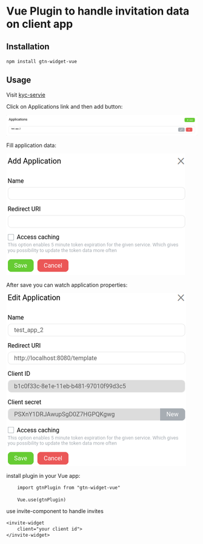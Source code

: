 # Vue Plugin to handle invitation data on client app

## Installation
 ``npm install gtn-widget-vue``

## Usage
Visit [kyc-servie](https://test.id.gtn.ee)

Click on Applications link and then add button:

![alt Application creation](img/applications.png)

Fill application data:

![alt Application creation](img/add_app.png)

After save you can watch application properties:

![alt Application creation](img/client.png)

install plugin in your Vue app:

````
    import gtnPlugin from "gtn-widget-vue"

    Vue.use(gtnPlugin)
````

use invite-component to handle invites
````
<invite-widget 
    client="your client id">
</invite-widget>
````
